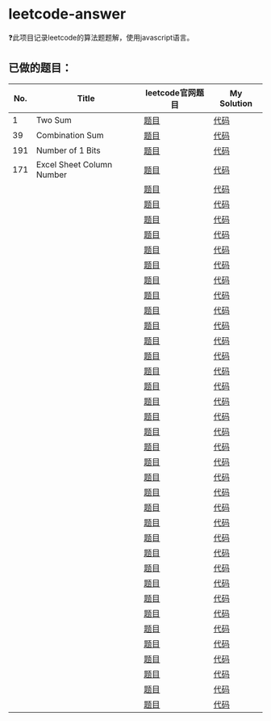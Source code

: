 # leetcode-answer
❓此项目记录leetcode的算法题题解，使用javascript语言。

## 已做的题目：
| No. | Title | leetcode官网题目 | My Solution |
| --- | --- | ------ | ------ |
| 1| Two Sum|[题目](https://leetcode.com/problems/two-sum/description/)|[代码](https://github.com/thomaszhou63/leetcode-answer/blob/master/No1-Two_Sum.js)
| 39|Combination Sum|[题目](https://leetcode.com/problems/combination-sum/description/)|[代码](https://github.com/thomaszhou63/leetcode-answer/blob/master/No39-Combination_Sum.js)
|191|Number of 1 Bits|[题目](https://leetcode.com/problems/number-of-1-bits/description/)|[代码](https://github.com/thomaszhou63/leetcode-answer/blob/master/No191-Number_of_1Bits.js)
|171	|Excel Sheet Column Number	|	[题目](https://leetcode.com/problems/excel-sheet-column-number/description/)		|	[代码]()
|	|	|	[题目]()		|	[代码]()
|	|	|	[题目]()		|	[代码]()
|	|	|	[题目]()		|	[代码]()
|	|	|	[题目]()		|	[代码]()
|	|	|	[题目]()		|	[代码]()
|	|	|	[题目]()		|	[代码]()
|	|	|	[题目]()		|	[代码]()
|	|	|	[题目]()		|	[代码]()
|	|	|	[题目]()		|	[代码]()
|	|	|	[题目]()		|	[代码]()
|	|	|	[题目]()		|	[代码]()
|	|	|	[题目]()		|	[代码]()
|	|	|	[题目]()		|	[代码]()
|	|	|	[题目]()		|	[代码]()
|	|	|	[题目]()		|	[代码]()
|	|	|	[题目]()		|	[代码]()
|	|	|	[题目]()		|	[代码]()
|	|	|	[题目]()		|	[代码]()
|	|	|	[题目]()		|	[代码]()
|	|	|	[题目]()		|	[代码]()
|	|	|	[题目]()		|	[代码]()
|	|	|	[题目]()		|	[代码]()
|	|	|	[题目]()		|	[代码]()
|	|	|	[题目]()		|	[代码]()
|	|	|	[题目]()		|	[代码]()
|	|	|	[题目]()		|	[代码]()
|	|	|	[题目]()		|	[代码]()
|	|	|	[题目]()		|	[代码]()
|	|	|	[题目]()		|	[代码]()
|	|	|	[题目]()		|	[代码]()
|	|	|	[题目]()		|	[代码]()
|	|	|	[题目]()		|	[代码]()
|	|	|	[题目]()		|	[代码]()
|	|	|	[题目]()		|	[代码]()
|	|	|	[题目]()		|	[代码]()


